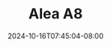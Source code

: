 --- 
title: "Alea A8"
description: "download  video bokep Alea A8 yandek full new"
date: 2024-10-16T07:45:04-08:00
file_code: "jk6hi755ud62"
draft: false
cover: "8vzisfj9y7kag4rk.jpg"
tags: ["Alea", "bokep-indo", "bokep-viral", "bokep-ig"]
length: 120
fld_id: "1482836"
foldername: "Alea"
categories: ["Alea"]
views: 0
---